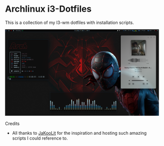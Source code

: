 # Archlinux i3-Dotfiles

This is a collection of my I3-wm dotfiles with installation scripts.

<img class="fit-picture" src="./resources/Rice_img.png" alt="RICE IMG" />

Credits

- All thanks to [JaKooLit](https://github.com/JaKooLit) for the inspiration and hosting such amazing scripts I could reference to.
